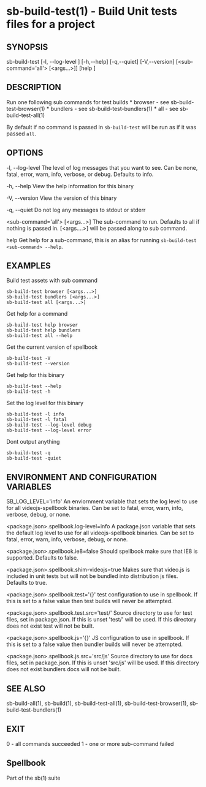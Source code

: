 # sb-build-test(1) - Build Unit tests files for a project

## SYNOPSIS

  sb-build-test [-l, --log-level <level>] [-h,--help] [-q,--quiet] [-V,--version]
                [<sub-command='all'> [<args...>]] [help <sub-command>]

## DESCRIPTION

  Run one following sub commands for test builds
    * browser - see sb-build-test-browser(1)
    * bundlers - see sb-build-test-bundlers(1)
    * all - see sb-build-test-all(1)

  By default if no command is passed in `sb-build-test` will be run as if it was
  passed `all`.

## OPTIONS

  -l, --log-level <level>
    The level of log messages that you want to see. Can be none, fatal, error,
    warn, info, verbose, or debug. Defaults to info.

  -h, --help
    View the help information for this binary

  -V, --version
    View the version of this binary

  -q, --quiet
    Do not log any messages to stdout or stderr

  <sub-command='all'> [<args...>]
    The sub-command to run. Defaults to all if nothing is passed in.
    [<args....>] will be passed along to sub command.

  help <sub-command>
    Get help for a sub-command, this is an alias for running `sb-build-test <sub-command> --help`.

## EXAMPLES

  Build test assets with sub command

    sb-build-test browser [<args...>]
    sb-build-test bundlers [<args...>]
    sb-build-test all [<args...>]

  Get help for a command

    sb-build-test help browser
    sb-build-test help bundlers
    sb-build-test all --help

  Get the current version of spellbook

    sb-build-test -V
    sb-build-test --version

  Get help for this binary

    sb-build-test --help
    sb-build-test -h

  Set the log level for this binary

    sb-build-test -l info
    sb-build-test -l fatal
    sb-build-test --log-level debug
    sb-build-test --log-level error

  Dont output anything

    sb-build-test -q
    sb-build-test -quiet

## ENVIRONMENT AND CONFIGURATION VARIABLES

  SB_LOG_LEVEL='info'
    An enviornment variable that sets the log level to use for all videojs-spellbook
    binaries. Can be set to fatal, error, warn, info, verbose, debug, or none.

  <package.json>.spellbook.log-level=info
    A package.json variable that sets the default log level to use for all videojs-spellbook
    binaries. Can be set to fatal, error, warn, info, verbose, debug, or none.

  <package.json>.spellbook.ie8=false
    Should spellbook make sure that IE8 is supported. Defaults to false.

  <package.json>.spellbook.shim-videojs=true
    Makes sure that video.js is included in unit tests but will not be bundled into
    distribution js files. Defaults to true.

  <package.json>.spellbook.test='{}'
    test configuration to use in spellbook. If this is set to a false value then test
    builds will never be attempted.

  <package.json>.spellbook.test.src='test/'
    Source directory to use for test files, set in package.json. If this is unset
    'test/' will be used. If this directory does not exist test will not be built.

  <package.json>.spellbook.js='{}'
    JS configuration to use in spellbook. If this is set to a false value
    then bundler builds will never be attempted.

  <package.json>.spellbook.js.src='src/js'
    Source directory to use for docs files, set in package.json. If this is unset
    'src/js' will be used. If this directory does not exist bundlers docs will not be built.

## SEE ALSO

  sb-build-all(1), sb-build(1), sb-build-test-all(1), sb-build-test-browser(1),
  sb-build-test-bundlers(1)

## EXIT

  0 - all commands succeeded
  1 - one or more sub-command failed

## Spellbook

  Part of the sb(1) suite
